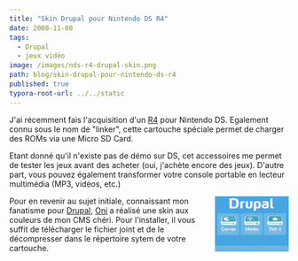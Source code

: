 ```yaml
---
title: "Skin Drupal pour Nintendo DS R4"
date: 2008-11-08
tags:
  - Drupal
  - jeux vidéo
image: /images/nds-r4-drupal-skin.png
path: blog/skin-drupal-pour-nintendo-ds-r4
published: true
typora-root-url: ../../static
---
```

J'ai récemment fais l'acquisition d'un [R4](http://www.r4ndsl.com/) pour Nintendo DS. Egalement connu sous le nom de "linker", cette cartouche spéciale permet de charger des ROMs via une Micro SD Card.

Etant donné qu'il n'existe pas de démo sur DS, cet accessoires me permet de tester les jeux avant des acheter (oui, j'achète encore des jeux). D'autre part, vous pouvez également transformer votre console portable en lecteur multimédia (MP3, vidéos, etc.)

<img style="float: right;" src="/images/nds-r4-drupal-skin.png">

Pour en revenir au sujet initiale, connaissant mon fanatisme pour [Drupal](http://drupal.org/), [Oni](http://kobuta.fr/blog) a réalisé une skin aux couleurs de mon CMS chéri.
Pour l'installer, il vous suffit de télécharger le fichier joint et de le décompresser dans le répertoire sytem de votre cartouche.
